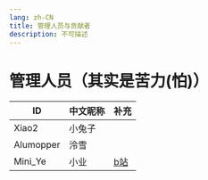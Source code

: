 ```yaml
---
lang: zh-CN
title: 管理人员与贡献者
description: 不可描述
---
```


# 管理人员（其实是苦力(怕)）

ID | 中文昵称 | 补充
---------|----------|---------
 Xiao2 | 小兔子 | 
 Alumopper | 泠雪 | 
 Mini_Ye | 小业 | [b站][3]



[3]: https://space.bilibili.com/133430292